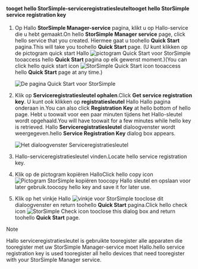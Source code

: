 <!--author=SharS last changed: 9/17/15-->


#### <a name="tooget-hello-storsimple-service-registration-key"></a><span data-ttu-id="a50f0-101">tooget hello StorSimple-serviceregistratiesleutel</span><span class="sxs-lookup"><span data-stu-id="a50f0-101">tooget hello StorSimple service registration key</span></span>
1. <span data-ttu-id="a50f0-102">Op Hallo **StorSimple Manager-service** pagina, klikt u op Hallo-service die u hebt gemaakt.</span><span class="sxs-lookup"><span data-stu-id="a50f0-102">On hello **StorSimple Manager service** page, click hello service that you created.</span></span> <span data-ttu-id="a50f0-103">Hiermee gaat u toohello **Quick Start** pagina.</span><span class="sxs-lookup"><span data-stu-id="a50f0-103">This will take you toohello **Quick Start** page.</span></span> <span data-ttu-id="a50f0-104">(U kunt klikken op de pictogram quick start Hallo ![pictogram Quick Start voor StorSimple ](./media/storsimple-get-service-registration-key-gov/HCS_QuickStartIcon-include.png) tooaccess hello **Quick Start** pagina op elk gewenst moment.)</span><span class="sxs-lookup"><span data-stu-id="a50f0-104">(You can click hello quick start icon ![StorSimple Quick Start icon ](./media/storsimple-get-service-registration-key-gov/HCS_QuickStartIcon-include.png) tooaccess hello **Quick Start** page at any time.)</span></span>
   
     ![De pagina Quick Start voor StorSimple](./media/storsimple-get-service-registration-key-gov/HCS_ServiceQuickStart-gov-include.png)
2. <span data-ttu-id="a50f0-106">Klik op **Serviceregistratiesleutel ophalen**.</span><span class="sxs-lookup"><span data-stu-id="a50f0-106">Click **Get service registration key**.</span></span> <span data-ttu-id="a50f0-107">U kunt ook klikken op **registratiesleutel** Hallo Hallo pagina onderaan in.</span><span class="sxs-lookup"><span data-stu-id="a50f0-107">You can also click **Registration Key** at hello bottom of hello page.</span></span> <span data-ttu-id="a50f0-108">Hebt u toowait voor een paar minuten tijdens het Hallo-sleutel wordt opgehaald.</span><span class="sxs-lookup"><span data-stu-id="a50f0-108">You will have toowait for a few minutes while hello key is retrieved.</span></span> <span data-ttu-id="a50f0-109">Hallo **Serviceregistratiesleutel** dialoogvenster wordt weergegeven.</span><span class="sxs-lookup"><span data-stu-id="a50f0-109">hello **Service Registration Key** dialog box appears.</span></span>
   
     ![Het dialoogvenster Serviceregistratiesleutel](./media/storsimple-get-service-registration-key-gov/HCS_ServiceRegistrationKey-gov-include.png)
3. <span data-ttu-id="a50f0-111">Hallo-serviceregistratiesleutel vinden.</span><span class="sxs-lookup"><span data-stu-id="a50f0-111">Locate hello service registration key.</span></span>
4. <span data-ttu-id="a50f0-112">Klik op de pictogram kopiëren Hallo</span><span class="sxs-lookup"><span data-stu-id="a50f0-112">Click hello copy icon</span></span> ![Pictogram StorSimple kopiëren](./media/storsimple-get-service-registration-key-gov/HCS_CopyIcon-include.png) <span data-ttu-id="a50f0-114">toocopy Hallo sleutel en opslaan voor later gebruik.</span><span class="sxs-lookup"><span data-stu-id="a50f0-114">toocopy hello key and save it for later use.</span></span>
5. <span data-ttu-id="a50f0-115">Klik op het vinkje Hallo ![vinkje voor StorSimple](./media/storsimple-get-service-registration-key-gov/HCS_CheckIcon-include.png) tooclose dit dialoogvenster en return toohello **Quick Start** pagina.</span><span class="sxs-lookup"><span data-stu-id="a50f0-115">Click hello check icon ![StorSimple Check icon](./media/storsimple-get-service-registration-key-gov/HCS_CheckIcon-include.png) tooclose this dialog box and return toohello **Quick Start** page.</span></span>

> [!NOTE]
> <span data-ttu-id="a50f0-116">Hallo serviceregistratiesleutel is gebruikte tooregister alle apparaten die tooregister met uw StorSimple Manager-service moet Hallo.</span><span class="sxs-lookup"><span data-stu-id="a50f0-116">hello service registration key is used tooregister all hello devices that need tooregister with your StorSimple Manager service.</span></span>
> 
> 

